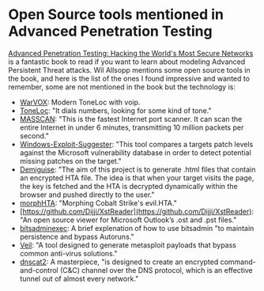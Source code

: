 # Open Source tools mentioned in Advanced Penetration Testing

[Advanced Penetration Testing: Hacking the World's Most Secure Networks](https://www.amazon.com/Advanced-Penetration-Testing-Hacking-Networks/dp/1119367689) is a fantastic book to read if you want to learn about modeling Advanced Persistent Threat attacks. Wil Allsopp mentions some open source tools in the book, and here is the list of the ones I found impressive and wanted to remember, some are not mentioned in the book but the technology is:

- [WarVOX](https://github.com/rapid7/warvox): Modern ToneLoc with voip.
- [ToneLoc](https://github.com/steeve/ToneLoc): "It dials numbers, looking for some kind of tone."
- [MASSCAN](https://github.com/robertdavidgraham/masscan): "This is the fastest Internet port scanner. It can scan the entire Internet in under 6 minutes, transmitting 10 million packets per second."
- [Windows-Exploit-Suggester](https://github.com/GDSSecurity/Windows-Exploit-Suggester): "This tool compares a targets patch levels against the Microsoft vulnerability database in order to detect potential missing patches on the target."
- [Demiguise](https://github.com/nccgroup/demiguise): "The aim of this project is to generate .html files that contain an encrypted HTA file. The idea is that when your target visits the page, the key is fetched and the HTA is decrypted dynamically within the browser and pushed directly to the user."
- [morphHTA](https://github.com/vysec/morphHTA): "Morphing Cobalt Strike's evil.HTA."
- [https://github.com/Dijji/XstReader](https://github.com/Dijji/XstReader): "An open source viewer for Microsoft Outlook’s .ost and .pst files."
- [bitsadminexec](https://github.com/3gstudent/bitsadminexec): A brief explenation of how to use bitsadmin "to maintain persistence and bypass Autoruns."
- [Veil](https://github.com/Veil-Framework/Veil): "A tool designed to generate metasploit payloads that bypass common anti-virus solutions."
- [dnscat2](https://github.com/iagox86/dnscat2): A masterpiece, "is designed to create an encrypted command-and-control (C&C) channel over the DNS protocol, which is an effective tunnel out of almost every network."

